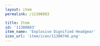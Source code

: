 ```yaml
---
layout: item
permalink: /11300883

title: Item
id: '11300883'
item_name: 'Explosive Dignified Headgear'
icon_url: 'item/icon/11300746.png'
---
```

